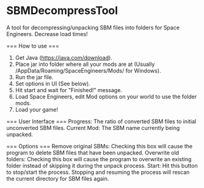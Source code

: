 # SBMDecompressTool
A tool for decompressing/unpacking SBM files into folders for Space Engineers. Decrease load times!

=== How to use ===
1. Get Java (https://java.com/download).
2. Place jar into folder where all your mods are at (Usually <username>/AppData/Roaming/SpaceEngineers/Mods/ for Windows).
3. Run the jar file.
4. Set options in UI (See below).
5. Hit start and wait for "Finished!" message.
6. Load Space Engineers, edit Mod options on your world to use the folder mods.
7. Load your game!


=== User Interface ===
Progress: The ratio of converted SBM files to initial unconverted SBM files.
Current Mod: The SBM name currently being unpacked.

=== Options ===
Remove original SBMs: Checking this box will cause the program to delete SBM files that have been unpacked.
Overwrite old folders: Checking this box will cause the program to overwrite an existing folder 
  instead of skipping it during the unpack process.
Start: Hit this button to stop/start the process. Stopping and resuming the process will rescan the current directory for
  SBM files again.
